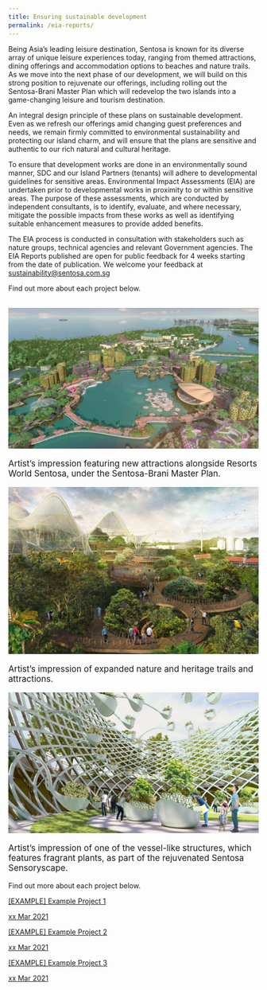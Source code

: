```yaml
---
title: Ensuring sustainable development
permalink: /eia-reports/
---
```



<div>
  <p>
   Being Asia’s leading leisure destination, Sentosa is known for its diverse array of unique leisure experiences today, ranging from themed attractions, 
    dining offerings and accommodation options to beaches and nature trails. As we move into the next phase of our development, we will build on this strong position 
    to rejuvenate our offerings, including rolling out the Sentosa-Brani Master Plan which will redevelop the two islands into a game-changing leisure and tourism destination.
  </p>
  <p>
    An integral design principle of these plans on sustainable development. Even as we refresh our offerings amid changing guest preferences and needs, 
    we remain firmly committed to environmental sustainability and protecting our island charm, and will ensure that the plans are sensitive and authentic 
    to our rich natural and cultural heritage.
  </p>
  <p>
    To ensure that development works are done in an environmentally sound manner, SDC and our Island Partners (tenants) will adhere to developmental guidelines 
    for sensitive areas. Environmental Impact Assessments (EIA) are undertaken prior to developmental works in proximity to or within sensitive areas. 
    The purpose of these assessments, which are conducted by independent consultants, is to identify, evaluate, and where necessary, mitigate the possible impacts 
    from these works as well as identifying suitable enhancement measures to provide added benefits.
  </p>
  <p>
    The EIA process is conducted in consultation with stakeholders such as nature groups, technical agencies and relevant Government agencies. The EIA Reports 
    published are open for public feedback for 4 weeks starting from the date of publication. We welcome your feedback at
    <a href="mailto:sustainability@sentosa.com.sg">sustainability@sentosa.com.sg </a>
  </p>
  <p>Find out more about each project below.</p><br>
</div>
<div class="row">
    <div class="col is-4">
        <img class="EIAImage" src="/images/eia/2.jpg" >
        <p style="font-size: 17px;">Artist’s impression featuring new attractions alongside Resorts World Sentosa, under the Sentosa-Brani Master Plan. </p>
    </div>
    <div class="col is-4">
        <img class="EIAImage" src="/images/eia/4.jpg" >
        <p style="font-size: 17px;">Artist’s impression of expanded nature and heritage trails and attractions.</p>
    </div>
    <div class="col is-4">
        <img class="EIAImage" src="/images/eia/16.jpg" >
        <p style="font-size: 17px;">Artist’s impression of one of the vessel-like structures, which features fragrant plants, as part of the rejuvenated Sentosa Sensoryscape.</p>
    </div>
</div>
<p>Find out more about each project below.</p>
<div class="row">
  <a id="eia_link_box" class="col is-4" href="/resources/EIA-Reports/reportPages/example-project-1/">
    <div class="EIAImageRow_Col">
        <p>[EXAMPLE] Example Project 1 </p>
        <p>xx Mar 2021</p>
    </div>
  </a>
  <a id="eia_link_box" class="col is-4" href="/resources/EIA-Reports/reportPages/example-project-2/">
    <div class="EIAImageRow_Col">
      <p>[EXAMPLE] Example Project 2 </p>
        <p>xx Mar 2021</p>
    </div>
  </a>   
  <a id="eia_link_box" class="col is-4" href="/resources/EIA-Reports/reportPages/example-project-3/">
    <div class="EIAImageRow_Col">
        <p>[EXAMPLE] Example Project 3 </p>
        <p>xx Mar 2021</p>
    </div>
  </a>  
</div>